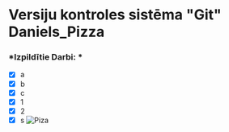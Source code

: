 # Versiju kontroles sistēma "Git" Daniels_Pizza
### *Izpildītie Darbi: *
- [x] a
- [x] b
- [x] c
- [x] 1
- [x] 2
- [x] s
![Piza](https://imagesvc.meredithcorp.io/v3/mm/image?url=https%3A%2F%2Fstatic.onecms.io%2Fwp-content%2Fuploads%2Fsites%2F19%2F2006%2F08%2F16%2Fcheese-pizza-ck-1227879-x.jpg)